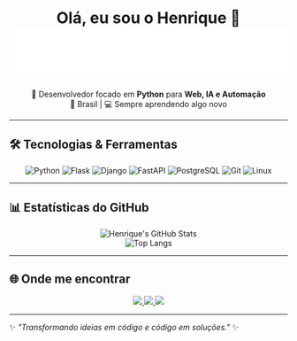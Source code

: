 <!-- Banner de Apresentação -->
<h1 align="center">
  Olá, eu sou o Henrique 👋  
  <img src="https://raw.githubusercontent.com/Henrique-Montrezor/Henrique-Montrezor/main/assets/typing.svg" alt="Typing SVG" />
</h1>

<!-- Sobre mim -->
<p align="center">
  🚀 Desenvolvedor focado em <b>Python</b> para <b>Web, IA e Automação</b><br>
  📍 Brasil | 💻 Sempre aprendendo algo novo  
</p>

---

## 🛠️ Tecnologias & Ferramentas

<div align="center">
  
![Python](https://img.shields.io/badge/Python-3776AB?style=for-the-badge&logo=python&logoColor=yellow)
![Flask](https://img.shields.io/badge/Flask-000000?style=for-the-badge&logo=flask&logoColor=white)
![Django](https://img.shields.io/badge/Django-092E20?style=for-the-badge&logo=django&logoColor=white)
![FastAPI](https://img.shields.io/badge/FastAPI-009688?style=for-the-badge&logo=fastapi&logoColor=white)
![PostgreSQL](https://img.shields.io/badge/PostgreSQL-336791?style=for-the-badge&logo=postgresql&logoColor=white)
![Git](https://img.shields.io/badge/Git-F05033?style=for-the-badge&logo=git&logoColor=white)
![Linux](https://img.shields.io/badge/Linux-FCC624?style=for-the-badge&logo=linux&logoColor=black)

</div>

---

## 📊 Estatísticas do GitHub

<div align="center">

![Henrique's GitHub Stats](https://github-readme-stats.vercel.app/api?username=Henrique-Montrezor&show_icons=true&theme=tokyonight&count_private=true)  
![Top Langs](https://github-readme-stats.vercel.app/api/top-langs/?username=Henrique-Montrezor&layout=compact&theme=tokyonight)

</div>

---

## 🌐 Onde me encontrar

<p align="center">
  <a href="https://linkedin.com/in/henrique-montrezor">
    <img src="https://img.shields.io/badge/LinkedIn-0A66C2?style=for-the-badge&logo=linkedin&logoColor=white"/>
  </a>
  <a href="mailto:montrezorhenrique@gmail.com">
    <img src="https://img.shields.io/badge/Email-D14836?style=for-the-badge&logo=gmail&logoColor=white"/>
  </a>
  <a href="https://github.com/Henrique-Montrezor">
    <img src="https://img.shields.io/badge/GitHub-100000?style=for-the-badge&logo=github&logoColor=white"/>
  </a>
</p>

---

✨ _"Transformando ideias em código e código em soluções."_ ✨
